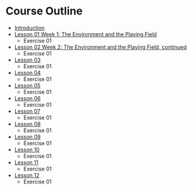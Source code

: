 # Course Outline

* [Introduction](README.md)
* [Lesson 01 Week 1: The Environment and the Playing Field ](lesson-01.md)
  * Exercise 01
* [Lesson 02 Week 2: The Environment and the Playing Field, continued](lesson-02.md)
  * Exercise 01
* [Lesson 03](lesson-03.md)
  * Exercise 01
* [Lesson 04](lesson-04.md)
  * Exercise 01
* [Lesson 05](lesson-05.md)
  * Exercise 01
* [Lesson 06](lesson-06.md)
  * Exercise 01
* [Lesson 07](lesson-07.md)
  * Exercise 01
* [Lesson 08](lesson-08.md)
  * Exercise 01
* [Lesson 09](lesson-09.md)
  * Exercise 01
* [Lesson 10](lesson-10.md)
  * Exercise 01
* [Lesson 11](lesson-11.md)
  * Exercise 01
* [Lesson 12](lesson-12.md)
  * Exercise 01

